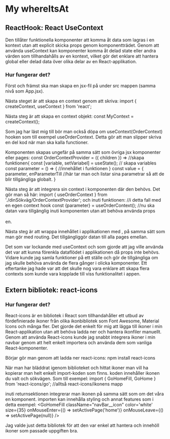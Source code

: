 # My whereItsAt

## ReactHook: React UseContext
Den tillåter funktionella komponenter att komma åt data som lagras i en kontext utan att explicit skicka props genom komponentträdet. Genom att använda useContext kan komponenter komma åt delad state eller andra värden som tillhandahålls av en kontext, vilket gör det enklare att hantera global eller delad data över olika delar av en React-applikation.


### Hur fungerar det?
Först och främst ska man skapa en jsx-fil på under src mappen (samma nivå som App.jsx).

Nästa steget är att skapa en context genom att skriva:
import { createContext, useContext } from 'react';

Nästa steg är att skapa en context objekt:
const MyContext = createContext();

Som jag har läst mig till bör man också döpa om useContext(OrderContext) hooken som till exempel useOrderContext. Detta gör att man slipper skriva en del kod när man ska kalla functioner.

Komponenten skapas ungefär på samma sätt som övriga jsx komponenter eller pages:
const OrderContextProvider = ({ children }) => //skapa funktionen{
const [variable, setVariabel] = useState(); // skapa variables
const parameter = () => {
//innehållet i funktionen
}
const value = {
parameter,
enParameterTill
//här tar man och listar sina parametrar så att de blir tillgängliga globalt.
}


Nästa steg är att integrera sin context i komponenten där den behövs. Det gör man så här:
import { useOrderContext } from './dinSökväg/OrderContextProvider';
och inuti funktionen: //i detta fall med en egen context hook
const {parameter} = useOrderContext(); //nu ska datan vara tillgänglig inuti komponenten utan att behöva använda props <br><br>en.

Nästa steg är att wrappa innehållet i applikationen med <OrderContextProvider></OrderContextProvider>, på samma sätt som man gör med routing. Det tillgängliggör datan till alla pages emellan.


Det som var lockande med useContext och som gjorde att jag ville använda det var att kunna förenkla dataflödet i applikationen då props inte behövs. Vidare kunde jag samla funktioner på ett ställe och gör de tillgängliga om jag skulle behöva använda de flera gånger i olicka komponenter. Ett eftertanke jag hade var att det skulle nog vara enklare att skapa flera contexts som kunde vara kopplade till viss funktionalitet i appen.


## Extern bibliotek: react-icons
### Hur fungerar det?
React-icons är en bibliotek i React som tillhandahåller ett utbud av fördefinierade ikoner från olika ikonbibliotek som Font Awesome, Material Icons och många fler. Det gjorde det enkelt för mig att lägga till ikoner i min React-applikation utan att behöva ladda ner och hantera ikonfiler manuellt. Genom att använda React-icons kunde jag snabbt integrera ikoner i min navbar genom att helt enkelt importera och använda dem som vanliga React-komponenter.


Börjar gör man genom att ladda ner react-icons:
npm install react-icons

När man har bläddrat igenom biblioteket och hittat ikoner man vill ha kopierar man helt enkelt import-koden som finns. koden innehåller ikonen du valt och sökvägen. Som till exempel:
import { GoHomeFill, GoHome } from 'react-icons/go'; //alltså react-icons/ikonens mapp

inuti returnsektionen integrerar man ikonen på samma sätt som om det våra en komponent. importen kan innehålla styling och annat features som i detta exempel:
<GoHomeFill
  className="navBar__icon"
  color='white'
  size={35}
  onMouseEnter={() => setActivePage('home')}
  onMouseLeave={() => setActivePage(null)}
/>

Jag valde just detta bibliotek för att den var enkel att hantera och innehöll ikoner som passade uppgiften bra.
